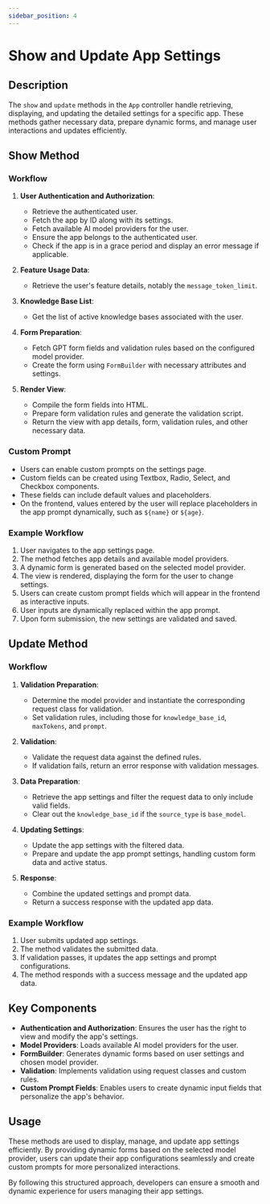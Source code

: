 ```yaml
---
sidebar_position: 4
---
```


# Show and Update App Settings

## Description

The `show` and `update` methods in the `App` controller handle retrieving, displaying, and updating the detailed settings for a specific app. These methods gather necessary data, prepare dynamic forms, and manage user interactions and updates efficiently.

## Show Method

### Workflow

1. **User Authentication and Authorization**:

   - Retrieve the authenticated user.
   - Fetch the app by ID along with its settings.
   - Fetch available AI model providers for the user.
   - Ensure the app belongs to the authenticated user.
   - Check if the app is in a grace period and display an error message if applicable.

2. **Feature Usage Data**:

   - Retrieve the user's feature details, notably the `message_token_limit`.

3. **Knowledge Base List**:

   - Get the list of active knowledge bases associated with the user.

4. **Form Preparation**:

   - Fetch GPT form fields and validation rules based on the configured model provider.
   - Create the form using `FormBuilder` with necessary attributes and settings.

5. **Render View**:
   - Compile the form fields into HTML.
   - Prepare form validation rules and generate the validation script.
   - Return the view with app details, form, validation rules, and other necessary data.

### Custom Prompt

- Users can enable custom prompts on the settings page.
- Custom fields can be created using Textbox, Radio, Select, and Checkbox components.
- These fields can include default values and placeholders.
- On the frontend, values entered by the user will replace placeholders in the app prompt dynamically, such as `${name}` or `${age}`.

### Example Workflow

1. User navigates to the app settings page.
2. The method fetches app details and available model providers.
3. A dynamic form is generated based on the selected model provider.
4. The view is rendered, displaying the form for the user to change settings.
5. Users can create custom prompt fields which will appear in the frontend as interactive inputs.
6. User inputs are dynamically replaced within the app prompt.
7. Upon form submission, the new settings are validated and saved.

## Update Method

### Workflow

1. **Validation Preparation**:

   - Determine the model provider and instantiate the corresponding request class for validation.
   - Set validation rules, including those for `knowledge_base_id`, `maxTokens`, and `prompt`.

2. **Validation**:

   - Validate the request data against the defined rules.
   - If validation fails, return an error response with validation messages.

3. **Data Preparation**:

   - Retrieve the app settings and filter the request data to only include valid fields.
   - Clear out the `knowledge_base_id` if the `source_type` is `base_model`.

4. **Updating Settings**:

   - Update the app settings with the filtered data.
   - Prepare and update the app prompt settings, handling custom form data and active status.

5. **Response**:
   - Combine the updated settings and prompt data.
   - Return a success response with the updated app data.

### Example Workflow

1. User submits updated app settings.
2. The method validates the submitted data.
3. If validation passes, it updates the app settings and prompt configurations.
4. The method responds with a success message and the updated app data.

## Key Components

- **Authentication and Authorization**: Ensures the user has the right to view and modify the app's settings.
- **Model Providers**: Loads available AI model providers for the user.
- **FormBuilder**: Generates dynamic forms based on user settings and chosen model provider.
- **Validation**: Implements validation using request classes and custom rules.
- **Custom Prompt Fields**: Enables users to create dynamic input fields that personalize the app's behavior.

## Usage

These methods are used to display, manage, and update app settings efficiently. By providing dynamic forms based on the selected model provider, users can update their app configurations seamlessly and create custom prompts for more personalized interactions.

By following this structured approach, developers can ensure a smooth and dynamic experience for users managing their app settings.
